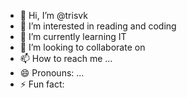 - 👋 Hi, I’m @trisvk
- 👀 I’m interested in reading and coding
- 🌱 I’m currently learning IT
- 💞️ I’m looking to collaborate on 
- 📫 How to reach me ...
- 😄 Pronouns: ...
- ⚡ Fun fact: 

<!---
trisvk/trisvk is a ✨ special ✨ repository because its `README.md` (this file) appears on your GitHub profile.
You can click the Preview link to take a look at your changes.
--->
